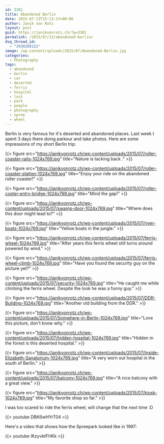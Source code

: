 ```yaml
---
id: 3381
title: Abandoned Berlin
date: 2015-07-13T15:13:13+00:00
author: Janik von Rotz
layout: post
guid: https://janikvonrotz.ch/?p=3381
permalink: /2015/07/13/abandoned-berlin/
dsq_thread_id:
  - "3930288152"
image: /wp-content/uploads/2015/07/Abandoned-Berlin.jpg
categories:
  - Photography
tags:
  - abandoned
  - berlin
  - car
  - deserted
  - ferris
  - hospital
  - lost
  - park
  - people
  - photography
  - spree
  - wheel
---
```

Berlin is very famous for it's deserted and abandoned places. Last week I spent 3 days there doing parkour and take photos. Here are some impressions of my short Berlin trip:

{{< figure src="https://janikvonrotz.ch/wp-content/uploads/2015/07/roller-coaster-rails-1024x769.jpg" title="Nature is tacking back ." >}}
<!--more-->
{{< figure src="https://janikvonrotz.ch/wp-content/uploads/2015/07/roller-coaster-station-1024x769.jpg" title="Enjoy your ride on the abandoned roller coaster!" >}}

{{< figure src="https://janikvonrotz.ch/wp-content/uploads/2015/07/roller-coster-entry-bridge-1024x769.jpg" title="Mind the gap!" >}}

{{< figure src="https://janikvonrotz.ch/wp-content/uploads/2015/07/swamp-door-1024x769.jpg" title="Where does this door might lead to?" >}}

{{< figure src="https://janikvonrotz.ch/wp-content/uploads/2015/07/river-boats-1024x769.jpg" title="Yellow boats in the jungle." >}}

{{< figure src="https://janikvonrotz.ch/wp-content/uploads/2015/07/ferris-wheel-1024x769.jpg" title="After years this ferris wheel still turns around powered by wind." >}}

{{< figure src="https://janikvonrotz.ch/wp-content/uploads/2015/07/ferris-wheel-climb-1024x769.jpg" title="Have you found the security guy on the picture yet?" >}}

{{< figure src="https://janikvonrotz.ch/wp-content/uploads/2015/07/security-1024x769.jpg" title="He caught me while climbing the ferris wheel. Despite the look he was a funny guy." >}}

{{< figure src="https://janikvonrotz.ch/wp-content/uploads/2015/07/DDR-Building-1024x769.jpg" title="Another old building from the DDR." >}}

{{< figure src="https://janikvonrotz.ch/wp-content/uploads/2015/07/Somwhere-in-Berlin-1024x769.jpg" title="Love this picture, don't know why." >}}

{{< figure src="https://janikvonrotz.ch/wp-content/uploads/2015/07/hidden-hospital-1024x769.jpg" title="Hidden in the forest is this deserted hospital." >}}

{{< figure src="https://janikvonrotz.ch/wp-content/uploads/2015/07/Inside-Elizabeth-Sanatorium-1024x769.jpg" title="A very worn out hospital in the south of Berlin." >}}

{{< figure src="https://janikvonrotz.ch/wp-content/uploads/2015/07/balcony-1024x769.jpg" title="A nice balcony with a great view." >}}

{{< figure src="https://janikvonrotz.ch/wp-content/uploads/2015/07/kiosk-1024x769.jpg" title="My favorite shop so far." >}}

I was too scared to ride the ferris wheel, will change that the next time :D

{{< youtube DBK6wHYrT04 >}}

Here's a video that shows how the Spreepark looked like in 1997:

{{< youtube IKzyvktFHKk >}}